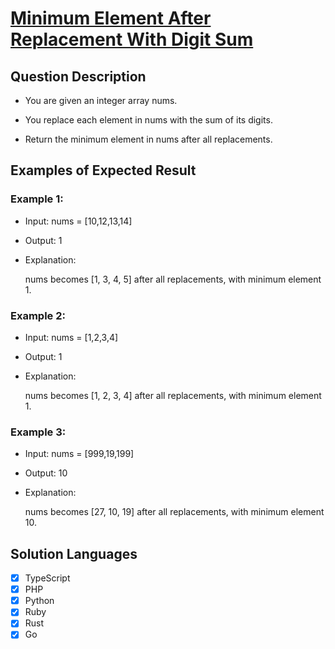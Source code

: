 # [Minimum Element After Replacement With Digit Sum](https://leetcode.com/problems/minimum-element-after-replacement-with-digit-sum/description/)

## Question Description

- You are given an integer array nums.

- You replace each element in nums with the sum of its digits.

- Return the minimum element in nums after all replacements.

## Examples of Expected Result

### Example 1:

- Input: nums = [10,12,13,14]

- Output: 1

- Explanation:

  nums becomes [1, 3, 4, 5] after all replacements, with minimum element 1.

### Example 2:

- Input: nums = [1,2,3,4]

- Output: 1

- Explanation:

  nums becomes [1, 2, 3, 4] after all replacements, with minimum element 1.

### Example 3:

- Input: nums = [999,19,199]

- Output: 10

- Explanation:

  nums becomes [27, 10, 19] after all replacements, with minimum element 10.

## Solution Languages

- [x] TypeScript
- [x] PHP
- [x] Python
- [x] Ruby
- [x] Rust
- [x] Go
